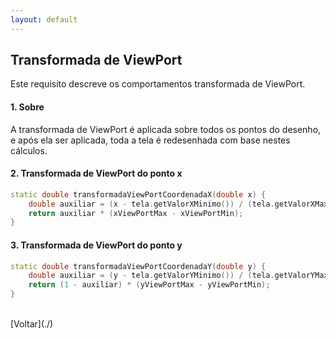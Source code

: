 ```yaml
---
layout: default
---
```


## Transformada de ViewPort

Este requisito descreve os comportamentos transformada de ViewPort.


#### 1. Sobre
A transformada de ViewPort é aplicada sobre todos os pontos do desenho, e após ela ser aplicada, toda a tela é redesenhada com base nestes cálculos.

#### 2. Transformada de ViewPort do ponto x
```cpp
static double transformadaViewPortCoordenadaX(double x) {
    double auxiliar = (x - tela.getValorXMinimo()) / (tela.getValorXMaximo() - tela.getValorXMinimo());
    return auxiliar * (xViewPortMax - xViewPortMin);
}
```

#### 3. Transformada de ViewPort do ponto y
```cpp
static double transformadaViewPortCoordenadaY(double y) {
    double auxiliar = (y - tela.getValorYMinimo()) / (tela.getValorYMaximo() - tela.getValorYMinimo());
    return (1 - auxiliar) * (yViewPortMax - yViewPortMin);
}
```

<br>
[Voltar](./)

